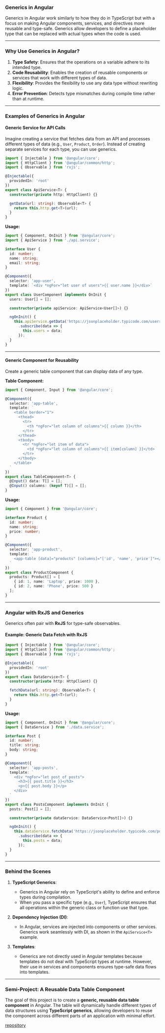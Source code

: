 ### **Generics in Angular**

Generics in Angular work similarly to how they do in TypeScript but with a focus on making Angular components, services, and directives more reusable and type-safe. Generics allow developers to define a placeholder type that can be replaced with actual types when the code is used.

---

### **Why Use Generics in Angular?**

1. **Type Safety**: Ensures that the operations on a variable adhere to its intended type.
2. **Code Reusability**: Enables the creation of reusable components or services that work with different types of data.
3. **Flexibility**: Provides the flexibility to use any data type without rewriting logic.
4. **Error Prevention**: Detects type mismatches during compile time rather than at runtime.

---

### **Examples of Generics in Angular**

#### **Generic Service for API Calls**

Imagine creating a service that fetches data from an API and processes different types of data (e.g., `User`, `Product`, `Order`). Instead of creating separate services for each type, you can use generics.

```typescript
import { Injectable } from '@angular/core';
import { HttpClient } from '@angular/common/http';
import { Observable } from 'rxjs';

@Injectable({
  providedIn: 'root'
})
export class ApiService<T> {
  constructor(private http: HttpClient) {}

  getData(url: string): Observable<T> {
    return this.http.get<T>(url);
  }
}
```

**Usage:**

```typescript
import { Component, OnInit } from '@angular/core';
import { ApiService } from './api.service';

interface User {
  id: number;
  name: string;
  email: string;
}

@Component({
  selector: 'app-user',
  template: `<div *ngFor="let user of users">{{ user.name }}</div>`
})
export class UserComponent implements OnInit {
  users: User[] = [];

  constructor(private apiService: ApiService<User[]>) {}

  ngOnInit() {
    this.apiService.getData('https://jsonplaceholder.typicode.com/users')
      .subscribe(data => {
        this.users = data;
      });
  }
}
```

---

#### **Generic Component for Reusability**

Create a generic table component that can display data of any type.

**Table Component:**

```typescript
import { Component, Input } from '@angular/core';

@Component({
  selector: 'app-table',
  template: `
    <table border="1">
      <thead>
        <tr>
          <th *ngFor="let column of columns">{{ column }}</th>
        </tr>
      </thead>
      <tbody>
        <tr *ngFor="let item of data">
          <td *ngFor="let column of columns">{{ item[column] }}</td>
        </tr>
      </tbody>
    </table>
  `
})
export class TableComponent<T> {
  @Input() data: T[] = [];
  @Input() columns: (keyof T)[] = [];
}
```

**Usage:**

```typescript
import { Component } from '@angular/core';

interface Product {
  id: number;
  name: string;
  price: number;
}

@Component({
  selector: 'app-product',
  template: `
    <app-table [data]="products" [columns]="['id', 'name', 'price']"></app-table>
  `
})
export class ProductComponent {
  products: Product[] = [
    { id: 1, name: 'Laptop', price: 1000 },
    { id: 2, name: 'Phone', price: 500 }
  ];
}
```

---

### **Angular with RxJS and Generics**

Generics often pair with **RxJS** for type-safe observables.

#### **Example: Generic Data Fetch with RxJS**

```typescript
import { Injectable } from '@angular/core';
import { HttpClient } from '@angular/common/http';
import { Observable } from 'rxjs';

@Injectable({
  providedIn: 'root'
})
export class DataService<T> {
  constructor(private http: HttpClient) {}

  fetchData(url: string): Observable<T> {
    return this.http.get<T>(url);
  }
}
```

**Usage:**

```typescript
import { Component, OnInit } from '@angular/core';
import { DataService } from './data.service';

interface Post {
  id: number;
  title: string;
  body: string;
}

@Component({
  selector: 'app-posts',
  template: `
    <div *ngFor="let post of posts">
      <h3>{{ post.title }}</h3>
      <p>{{ post.body }}</p>
    </div>
  `
})
export class PostsComponent implements OnInit {
  posts: Post[] = [];

  constructor(private dataService: DataService<Post[]>) {}

  ngOnInit() {
    this.dataService.fetchData('https://jsonplaceholder.typicode.com/posts')
      .subscribe(data => {
        this.posts = data;
      });
  }
}
```

---

### **Behind the Scenes**

1. **TypeScript Generics**:
   - Generics in Angular rely on TypeScript's ability to define and enforce types during compilation.
   - When you pass a specific type (e.g., `User`), TypeScript ensures that all operations within the generic class or function use that type.

2. **Dependency Injection (DI)**:
   - In Angular, services are injected into components or other services. Generics work seamlessly with DI, as shown in the `ApiService<T>` example.

3. **Templates**:
   - Generics are not directly used in Angular templates because templates do not deal with TypeScript types at runtime. However, their use in services and components ensures type-safe data flows into templates.

---
### **Semi-Project: A Reusable Data Table Component**

The goal of this project is to create a **generic, reusable data table component** in Angular. The table will dynamically handle different types of data structures using **TypeScript generics**, allowing developers to reuse the component across different parts of an application with minimal effort.

[repository](../projects/test6-generic/README.md)